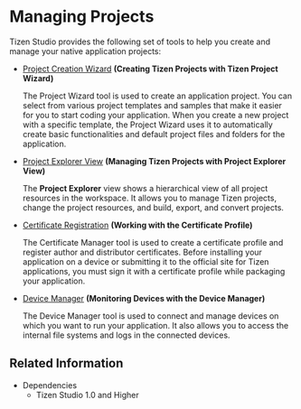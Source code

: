 # Managing Projects

Tizen Studio provides the following set of tools to help you create and manage your native application projects:

- [Project Creation Wizard](project-wizard.md) **(Creating Tizen Projects with Tizen Project Wizard)**

  The Project Wizard tool is used to create an application project. You can select from various project templates and samples that make it easier for you to start coding your application. When you create a new project with a specific template, the Project Wizard uses it to automatically create basic functionalities and default project files and folders for the application.

- [Project Explorer View](project-explorer-view.md) **(Managing Tizen Projects with Project Explorer View)**

  The **Project Explorer** view shows a hierarchical view of all project resources in the workspace. It allows you to manage Tizen projects, change the project resources, and build, export, and convert projects.

- [Certificate Registration](../common-tools/certificate-registration.md) **(Working with the Certificate Profile)**

  The Certificate Manager tool is used to create a certificate profile and register author and distributor certificates. Before installing your application on a device or submitting it to the official site for Tizen applications, you must sign it with a certificate profile while packaging your application.

- [Device Manager](../common-tools/device-manager.md) **(Monitoring Devices with the Device Manager)**

  The Device Manager tool is used to connect and manage devices on which you want to run your application. It also allows you to access the internal file systems and logs in the connected devices.

## Related Information
- Dependencies
  - Tizen Studio 1.0 and Higher
